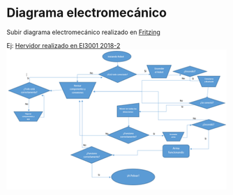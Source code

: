﻿# Diagrama electromecánico

Subir diagrama electromecánico realizado en [Fritzing](http://fritzing.org/home/)

Ej: [Hervidor realizado en EI3001 2018-2](https://github.com/cmesiasd/SmartKettle2.0)
![Diagrama de Flujo](/multimedia/diagramaFlujo.png)
